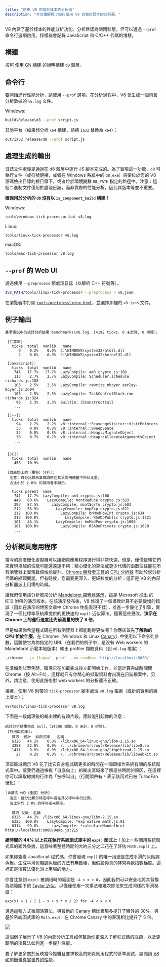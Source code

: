 ```yaml
---
title: "使用 V8 的基於樣本的分析器"
description: "本文檔解釋了如何使用 V8 的基於樣本的分析器。"
---
```

V8 內建了基於樣本的性能分析功能。分析默認為關閉狀態，但可以通過 `--prof` 命令行選項啟用。採樣器會記錄 JavaScript 和 C/C++ 代碼的堆棧。

## 構建

按照 [使用 GN 構建](/docs/build-gn) 的說明構建 `d8` 殼層。

## 命令行

要開始進行性能分析，請使用 `--prof` 選項。在分析過程中，V8 會生成一個包含分析數據的 `v8.log` 文件。

Windows:

```bash
build\Release\d8 --prof script.js
```

其他平台（如果想分析 `x64` 構建，請將 `ia32` 替換為 `x64`）：

```bash
out/ia32.release/d8 --prof script.js
```

## 處理生成的輸出

日誌文件處理是通過在 d8 殼層中運行 JS 腳本完成的。為了實現這一功能，`d8` 可執行文件（或符號鏈接，或者在 Windows 系統中的 `d8.exe`）需要位於您的 V8 源碼檢出目錄的根目錄下，或者位於環境變數 `D8_PATH` 指定的路徑中。注意：這個二進制文件僅用於處理日誌，而非實際的性能分析，因此其版本等並不重要。

**確保用於分析的 `d8` 沒有以 `is_component_build` 構建！**

Windows:

```bash
tools\windows-tick-processor.bat v8.log
```

Linux:

```bash
tools/linux-tick-processor v8.log
```

macOS:

```bash
tools/mac-tick-processor v8.log
```

## `--prof` 的 Web UI

通過使用 `--preprocess` 預處理日誌（以解析 C++ 符號等）。

```bash
$V8_PATH/tools/linux-tick-processor --preprocess > v8.json
```

在瀏覽器中打開 [`tools/profview/index.html`](https://v8.dev/tools/head/profview)，並選擇那裡的 `v8.json` 文件。

## 例子輸出

```
基準測試中的統計分析結果 benchmarks\v8.log, (4192 ticks, 0 未計算, 0 排除)。

 [共享庫]:
   ticks  total  nonlib   name
      9    0.2%    0.0%  C:\WINDOWS\system32\ntdll.dll
      2    0.0%    0.0%  C:\WINDOWS\system32\kernel32.dll

 [JavaScript]:
   ticks  total  nonlib   name
    741   17.7%   17.7%  LazyCompile: am3 crypto.js:108
    113    2.7%    2.7%  LazyCompile: Scheduler.schedule richards.js:188
    103    2.5%    2.5%  LazyCompile: rewrite_nboyer earley-boyer.js:3604
    103    2.5%    2.5%  LazyCompile: TaskControlBlock.run richards.js:324
     96    2.3%    2.3%  Builtin: JSConstructCall
    ...

 [C++]:
   ticks  total  nonlib   name
     94    2.2%    2.2%  v8::internal::ScavengeVisitor::VisitPointers
     33    0.8%    0.8%  v8::internal::SweepSpace
     32    0.8%    0.8%  v8::internal::Heap::MigrateObject
     30    0.7%    0.7%  v8::internal::Heap::AllocateArgumentsObject
    ...


 [GC]:
   ticks  total  nonlib   name
    458   10.9%

 [自底向上的（重點）分析]:
  注意：百分比顯示某個調用在其父調用總量中所佔比重。
  占比小於 2.0％ 的調用者未顯示。

   ticks parent  name
    741   17.7%  LazyCompile: am3 crypto.js:108
    449   60.6%    LazyCompile: montReduce crypto.js:583
    393   87.5%      LazyCompile: montSqrTo crypto.js:603
    212   53.9%        LazyCompile: bnpExp crypto.js:621
    212  100.0%          LazyCompile: bnModPowInt crypto.js:634
    212  100.0%            LazyCompile: RSADoPublic crypto.js:1521
    181   46.1%        LazyCompile: bnModPow crypto.js:1098
    181  100.0%          LazyCompile: RSADoPrivate crypto.js:1628
    ...
```

## 分析網頁應用程序

當今的高度優化虛擬機可以讓網頁應用程序運行得非常快速。但是，僅僅依賴它們來實現卓越的性能可能還遠遠不夠：精心優化的算法或更少代價的函數往往能在所有瀏覽器上實現數倍性能提升。[Chrome 開發者工具](https://developers.google.com/web/tools/chrome-devtools/)的 [CPU 分析器](https://developers.google.com/web/tools/chrome-devtools/evaluate-performance/reference) 有助於您分析代碼的瓶頸問題。但有時候，您需要更深入、更細粒度的分析：這正是 V8 的內部分析器派上用場的時候。

讓我們使用該分析器來分析 [Mandelbrot 探索器演示](https://web.archive.org/web/20130313064141/http://ie.microsoft.com/testdrive/performance/mandelbrotexplorer/)，這是 Microsoft [推出](https://blogs.msdn.microsoft.com/ie/2012/11/13/ie10-fast-fluid-perfect-for-touch-and-available-now-for-windows-7/) 的 IE10 附帶的演示版本。在該演示發布後，V8 修復了一個導致計算不必要變慢的錯誤（因此在演示的博客文章中 Chrome 性能表現不佳），並進一步優化了引擎，實現了一個比標準系統庫提供的更快速的 `exp()` 近似算法。隨著這些更改，**演示在 Chrome 上的運行速度比先前測量的快了 8 倍**。

但是如果你希望程式碼在所有瀏覽器上都能跑得更快呢？你應該首先**了解你的 CPU 忙於什麼**。在 Chrome（Windows 和 Linux [Canary](https://tools.google.com/dlpage/chromesxs)）中使用以下命令列參數，這將使它為你指定的 URL（在我們的例子中，是沒有 Web workers 的 Mandelbrot 示範本地版本）輸出 profiler 擷取資料（到 `v8.log` 檔案）：

```bash
./chrome --js-flags='--prof' --no-sandbox 'http://localhost:8080/'
```

在準備測試案例時，確保它在加載完成後立即開始工作，並當計算完成時關閉 Chrome（按 Alt+F4），這樣就只有你關心的擷取資料會出現在日誌檔案中。另外，請注意，使用此技術對 web workers 的分析還不正確。

接著，使用 V8 附帶的 `tick-processor` 腳本處理 `v8.log` 檔案（或新的實用的線上版本）：

```bash
v8/tools/linux-tick-processor v8.log
```

下面是一段處理後的輸出裡的有趣片段，應該能引起你的注意：

```
統計分析結果來自 null，（14306 擷取，0 未計，0 排除）。
 [共用函式庫]:
   擷取  總計  非函式庫   名稱
   6326   44.2%    0.0%  /lib/x86_64-linux-gnu/libm-2.15.so
   3258   22.8%    0.0%  /.../chrome/src/out/Release/lib/libv8.so
   1411    9.9%    0.0%  /lib/x86_64-linux-gnu/libpthread-2.15.so
     27    0.2%    0.0%  /.../chrome/src/out/Release/lib/libwebkit.so
```

頂部區域顯示 V8 花了比它自身程式碼更多的時間在一個跟操作系統有關的系統函式庫中。讓我們通過檢視「自底向上」的輸出區域來了解這些時間的原因，在這裡你可以讀取縮排的行作為「被呼叫自」（行開頭帶有 `*` 表示該函式已被 TurboFan 優化）：

```
[自底向上的（重度）分析]:
  注意：百分比顯示特定呼叫者在其父呼叫中的比例。
  佔比少於 2.0% 的呼叫者未顯示。

   擷取 父級  名稱
   6326   44.2%  /lib/x86_64-linux-gnu/libm-2.15.so
   6325  100.0%    LazyCompile: *exp native math.js:91
   6314   99.8%      LazyCompile: *calculateMandelbrot http://localhost:8080/Demo.js:215
```

**總時間的 44% 以上花在執行系統函式庫中的 `exp()` 函式上**！加上一些調用系統函式庫的額外負擔，這意味著整體時間的大約三分之二花在了評估 `Math.exp()` 上。

如果你查看 JavaScript 程式碼，你會發現 `exp()` 的唯一用途是生成平滑的灰階調色板。生成平滑灰階調色板的方法有無數種，但假設你真的非常喜歡指數梯度。這裡正是演算法優化派上用場的地方。

你會注意到 `exp()` 被調用時的範圍是 `-4 < x < 0`，因此我們可以安全地將其替換為該範圍下的 [Taylor 近似](https://en.wikipedia.org/wiki/Taylor_series)，以僅僅使用一次乘法和幾次除法來生成同樣的平滑梯度：

```
exp(x) ≈ 1 / ( 1 - x + x * x / 2) for -4 < x < 0
```

通過這種方式微調演算法，與最新的 Canary 相比表現多提升了額外的 30%，與基於系統函式庫的 `Math.exp()` 在 Chrome Canary 中的表現相比提升了 5 倍。

![](/_img/docs/profile/mandelbrot.png)

這個例子展示了 V8 的內部分析工具如何幫助你更深入了解程式碼的瓶頸，以及更聰明的演算法如何進一步提升性能。

要了解更多關於反映當今複雜且要求較高的網頁應用程式的基準測試，請閱讀 [V8 如何衡量真實世界的性能](/blog/real-world-performance)。
